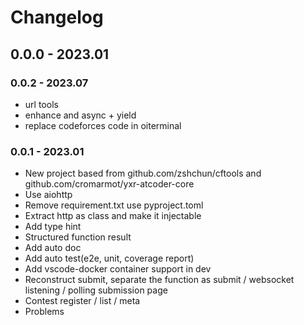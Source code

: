 # Changelog

## 0.0.0 - 2023.01

### 0.0.2 - 2023.07

- url tools
- enhance and async + yield
- replace codeforces code in oiterminal

### 0.0.1 - 2023.01

- New project based from github.com/zshchun/cftools and github.com/cromarmot/yxr-atcoder-core
- Use aiohttp
- Remove requirement.txt use pyproject.toml
- Extract http as class and make it injectable
- Add type hint
- Structured function result
- Add auto doc
- Add auto test(e2e, unit, coverage report)
- Add vscode-docker container support in dev
- Reconstruct submit, separate the function as submit / websocket listening / polling submission page
- Contest register / list / meta
- Problems
